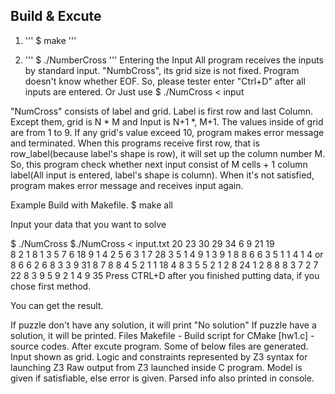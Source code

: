 
## Build & Excute

1. ''' $ make '''


2. ''' $ ./NumberCross '''
Entering the Input
All program receives the inputs by standard input.
"NumbCross", its grid size is not fixed. Program doesn't know whether EOF.
So, please tester enter "Ctrl+D" after all inputs are entered.
Or Just use $ ./NumCross < input

"NumCross" consists of label and grid. Label is first row and last Column.
Except them, grid is N * M and Input is N+1 *, M+1.
The values inside of grid are from 1 to 9. If any grid's value exceed 10, program makes error message and terminated.
When this programs receive first row, that is row_label(because label's shape is row), it will set up the column number M.
So, this program check whether next input consist of M cells + 1 column label(All input is entered, label's shape is column).
When it's not satisfied, program makes error message and receives input again.

Example
Build with Makefile. $ make all

Input your data that you want to solve

  $ ./NumCross                        $./NumCross < input.txt
      20 23 30 29 34 6 9 21 19   
      8 2 1 8 1 3 5 7 6 18
      9 1 4 2 5 6 3 1 7 28
      3 5 1 4 9 1 3 9 1 8
      8 6 6 3 5 1 1 4 1 4       or 
      8 6 6 2 6 8 3 3 9 31
      8 7 8 8 4 5 2 1 1 18
      4 8 3 5 5 2 1 2 8 24
      1 2 8 8 8 3 7 2 7 22
      8 3 9 5 9 2 1 4 9 35
Press CTRL+D after you finished putting data, if you chose first method.

You can get the result.

If puzzle don't have any solution, it will print "No solution"
If puzzle have a solution, it will be printed.
Files
Makefile - Build script for CMake
[hw1.c] - source codes.
After excute program. Some of below files are generated.
Input shown as grid.
Logic and constraints represented by Z3 syntax for launching Z3
Raw output from Z3 launched inside C program. Model is given if satisfiable, else error is given.
Parsed info also printed in console.
